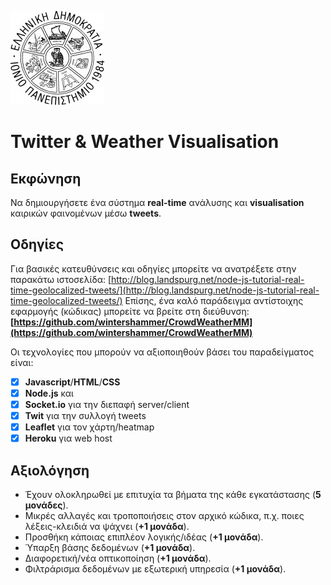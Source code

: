 ![Ιόνιο Πανεπιστήμιο](logo-ionio-black-150x150.jpg)

# Twitter & Weather Visualisation

## Εκφώνηση
Να δημιουργήσετε ένα σύστημα **real-time** ανάλυσης και **visualisation** καιρικών φαινομένων μέσω **tweets**.

## Οδηγίες
Για βασικές κατευθύνσεις και οδηγίες μπορείτε να ανατρέξετε στην παρακάτω ιστοσελίδα: [http://blog.landspurg.net/node-js-tutorial-real-time-geolocalized-tweets/](http://blog.landspurg.net/node-js-tutorial-real-time-geolocalized-tweets/)
Επίσης, ένα καλό παράδειγμα αντίστοιχης εφαρμογής (κώδικας) μπορείτε να βρείτε στη διεύθυνση:
**[https://github.com/wintershammer/CrowdWeatherMM](https://github.com/wintershammer/CrowdWeatherMM)**

Οι τεχνολογίες που μπορούν να αξιοποιηθούν βάσει του παραδείγματος είναι:
- [x] **Javascript**/**HTML**/**CSS**
- [x] **Node.js**
και
- [x] **Socket.io** για την διεπαφή server/client
- [x] **Twit** για την συλλογή tweets
- [x] **Leaflet** για τον χάρτη/heatmap
- [x] **Heroku** για web host

## Αξιολόγηση
* Έχουν ολοκληρωθεί με επιτυχία τα βήματα της κάθε εγκατάστασης (**5 μονάδες**).
* Μικρές αλλαγές και τροποποιήσεις στον αρχικό κώδικα, π.χ. ποιες λέξεις-κλειδιά να ψάχνει (**+1 μονάδα**).
* Προσθήκη κάποιας επιπλέον λογικής/ιδέας (**+1 μονάδα**).
* Ύπαρξη βάσης δεδομένων (**+1 μονάδα**).
* Διαφορετική/νέα οπτικοποίηση (**+1 μονάδα**).
* Φιλτράρισμα δεδομένων με εξωτερική υπηρεσία (**+1 μονάδα**).
